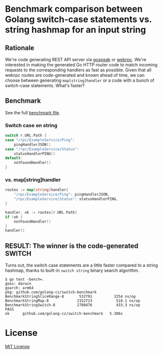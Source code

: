 # Benchmark comparison between Golang switch-case statements vs. string hashmap for an input string 

## Rationale
We're code generating REST API server via [gospeak](https://github.com/golang-cz/gospeak) or
[webrpc](https://github.com/webrpc/webrpc). We're interested in making the generated Go HTTP router code
to match incoming requests to the corresponding handlers as fast as possible. Given that all
webrpc routes are code-generated and known ahead of time, we can choose between generating
`map[string]handler` or a code with a bunch of switch-case statements. What's faster?

## Benchmark
See the full [benchmark file](./benchmark_test.go).

### Switch case on string
```go
switch r.URL.Path {
case "/rpc/ExampleService/Ping":
    pingHandlerJSON()
case "/rpc/ExampleService/Status":
    statusHandlerPING()
default:
    notFoundHandler()
}
```

### vs. map[string]handler
```go
routes := map[string]handler{
    "/rpc/ExampleService/Ping": pingHandlerJSON,
    "/rpc/ExampleService/Status": statusHandlerPING,
}

handler, ok := routes[r.URL.Path]
if !ok {
    notFoundHandler()
}
handler()
```

## RESULT: The winner is the code-generated SWITCH
Turns out, the switch case statements are a little faster compared to a string hashmap, thanks to built-in
`switch string` binary search algorithm.

```
$ go test -bench=.
goos: darwin
goarch: arm64
pkg: github.com/golang-cz/switch-benchmark
BenchmarkStringSliceRange-8   	  532791	      2254 ns/op
BenchmarkStringMap-8          	 2152723	       518.1 ns/op
BenchmarkStringSwitch-8       	 2780476	       433.3 ns/op
PASS
ok  	github.com/golang-cz/switch-benchmark	5.386s
```

# License
[MIT License](./LICENSE)
